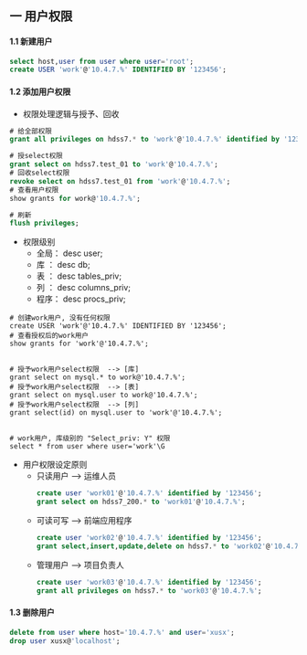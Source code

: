 ## 一 用户权限

#### 1.1 新建用户

``` sql
select host,user from user where user='root';
create USER 'work'@'10.4.7.%' IDENTIFIED BY '123456';
```

#### 1.2 添加用户权限
- 权限处理逻辑与授予、回收
``` sql
# 给全部权限
grant all privileges on hdss7.* to 'work'@'10.4.7.%' identified by '123456';

# 授select权限
grant select on hdss7.test_01 to 'work'@'10.4.7.%';
# 回收select权限
revoke select on hdss7.test_01 from 'work'@'10.4.7.%';
# 查看用户权限
show grants for work@'10.4.7.%';

# 刷新
flush privileges;
```
- 权限级别
  - 全局：    desc user;
  - 库  ：      desc db;
  - 表  ：      desc tables_priv;
  - 列  ：      desc columns_priv;
  - 程序：    desc procs_priv;
``` shell
# 创建work用户, 没有任何权限
create USER 'work'@'10.4.7.%' IDENTIFIED BY '123456';
# 查看授权后的work用户
show grants for 'work'@'10.4.7.%';


# 授予work用户select权限  --> [库]
grant select on mysql.* to work@'10.4.7.%';
# 授予work用户select权限  --> [表]
grant select on mysql.user to work@'10.4.7.%';
# 授予work用户select权限  --> [列]
grant select(id) on mysql.user to 'work'@'10.4.7.%';


# work用户, 库级别的 "Select_priv: Y" 权限
select * from user where user='work'\G
```
- 用户权限设定原则
  - 只读用户  -->  运维人员
    ``` sql
    create user 'work01'@'10.4.7.%' identified by '123456';
    grant select on hdss7_200.* to 'work01'@'10.4.7.%';
    ```
  - 可读可写  -->  前端应用程序
    ``` sql
    create user 'work02'@'10.4.7.%' identified by '123456';
    grant select,insert,update,delete on hdss7.* to 'work02'@'10.4.7.%';
    ```
  - 管理用户  -->  项目负责人
    ``` sql
    create user 'work03'@'10.4.7.%' identified by '123456';
    grant all privileges on hdss7.* to 'work03'@'10.4.7.%';
    ```
#### 1.3 删除用户
``` sql
delete from user where host='10.4.7.%' and user='xusx';
drop user xusx@'localhost';
```
